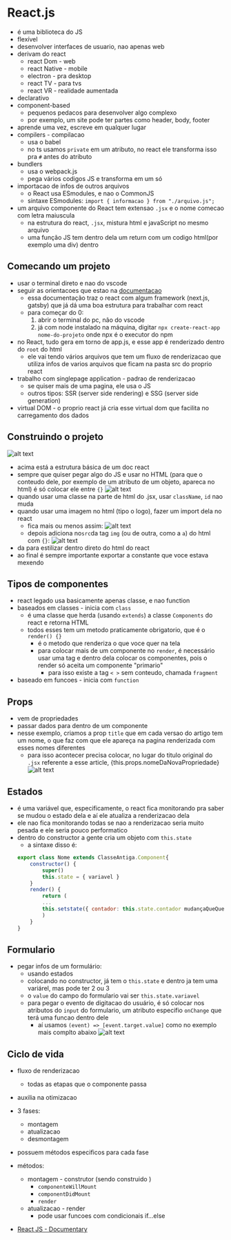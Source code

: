 # React.js

- é uma biblioteca do JS
- flexível
- desenvolver interfaces de usuario, nao apenas web
- derivam do react
    - react Dom - web
    - react Native - mobile
    - electron - pra desktop
    - react TV - para tvs
    - react VR - realidade aumentada
- declarativo
- component-based
    - pequenos pedacos para desenvolver algo complexo
    - por exemplo, um site pode ter partes como header, body, footer
- aprende uma vez, escreve em qualquer lugar
- compilers - compilacao
    - usa o babel
    - no ts usamos `private` em um atributo, no react ele transforma isso pra `#` antes do atributo
- bundlers
    - usa o webpack.js
    - pega vários codigos JS e transforma em um só
- importacao de infos de outros arquivos
    - o React usa ESmodules, e nao o CommonJS
    - sintaxe ESmodules: `import { informacao } from "./arquivo.js";`
- um arquivo componente do React tem extensao `.jsx` e o nome comecao com letra maiuscula
    - na estrutura do react, `.jsx`, mistura html e javaScript no mesmo arquivo
    - uma função JS tem dentro dela um return com um codigo html(por exemplo uma div) dentro


## Comecando um projeto 

- usar o terminal direto e nao do vscode
- seguir as orientacoes que estao na [documentacao](https://react.dev/learn/start-a-new-react-project)
    - essa documentação traz o react com algum framework (next.js, gatsby) que já dá uma boa estrutura para trabalhar com react
    - para começar do 0:
        1. abrir o terminal do pc, não do vscode
        2. já com node instalado na máquina, digitar `npx create-react-app nome-do-projeto` onde npx é o executor do npm
- no React, tudo gera em torno de app.js, e esse app é renderizado dentro do `root` do html
    - ele vai tendo vários arquivos que tem um fluxo de renderizacao que utiliza infos de varios arquivos que ficam na pasta src do proprio react
- trabalho com singlepage application - padrao de renderizacao
    - se quiser mais de uma pagina, ele usa o JS
    - outros tipos: SSR (server side rendering) e SSG (server side generation)
- virtual DOM - o proprio react já cria esse virtual dom que facilita no carregamento dos dados

## Construindo o projeto

![alt text](image-10.png)
- acima está a estrutura básica de um doc react
- sempre que quiser pegar algo do JS e usar no HTML (para que o conteudo dele, por exemplo de um atributo de um objeto, apareca no html) é só colocar ele entre `{}`
![alt text](image-9.png)
- quando usar uma classe na parte de html do .jsx, usar `className`, `id` nao muda
- quando usar uma imagem no html (tipo o logo), fazer um import dela no react
    - fica mais ou menos assim:
    ![alt text](image-19.png)
    - depois adiciona no`src`da tag `img` (ou de outra, como a `a`) do html com `{}`:
    ![alt text](image-21.png)
- da para estilizar dentro direto do html do react
- ao final é sempre importante exportar a constante que voce estava mexendo

## Tipos de componentes

- react legado usa basicamente apenas classe, e nao function
- baseados em classes - inicia com `class`
    - é uma classe que herda (usando `extends`) a classe `Components` do react e retorna HTML
    - todos esses tem um metodo praticamente obrigatorio, que é o `render() {}`
        - é o metodo que renderiza o que voce quer na tela
        - para colocar mais de um componente no `render`, é necessário usar uma tag e dentro dela colocar os componentes, pois o render só aceita um componente "primario"
            - para isso existe a tag `< >` sem conteudo, chamada `fragment`
- baseado em funcoes - inicia com `function`

## Props

- vem de propriedades
- passar dados para dentro de um componente
- nesse exemplo, criamos a prop `title` que em cada versao do artigo tem um nome, o que faz com que ele apareça na pagina renderizada com esses nomes diferentes
    - para isso acontecer precisa colocar, no lugar do titulo original do `.jsx` referente a esse article, {this.props.nomeDaNovaPropriedade}
![alt text](image-11.png)

## Estados

- é uma variável que, especificamente, o react fica monitorando pra saber se mudou o estado dela e aí ele atualiza a renderizacao dela
- ele nao fica monitorando todas se nao a renderizacao seria muito pesada e ele seria pouco performatico
- dentro do constructor a gente cria um objeto com `this.state`
    - a sintaxe disso é:
    ```javascript
    export class Nome extends ClasseAntiga.Component{
        constructor() {
            super()
            this.state = { variavel }
        }
        render() {
            return (
            ...
            this.setstate({ contador: this.state.contador mudançaQueQuerFazer})
            )
        }
    }
    ```
## Formulario

- pegar infos de um formulário:
    - usando estados
    - colocando no constructor, já tem o `this.state` e dentro ja tem uma variárel, mas pode ter 2 ou 3
    - o `value` do campo do formulario vai ser `this.state.variavel`
    - para pegar o evento de digitacao do usuário, é só colocar nos atributos do `input` do formulario, um atributo especifio `onChange` que terá uma funcao dentro dele
        - aí usamos `(event) => [event.target.value]` como no exemplo mais complto abaixo
    ![alt text](image-12.png)

## Ciclo de vida

- fluxo de renderizacao
    - todas as etapas que o componente passa
- auxilia na otimizacao
- 3 fases:
    - montagem
    - atualizacao
    - desmontagem
- possuem métodos especificos para cada fase
- métodos:
    - montagem - construtor (sendo construido )
        - `componenteWillMount`
        - `componentDidMount`
        - `render`
    - atualizacao - render
        - pode usar funcoes com condicionais if...else



- [React JS - Documentary](https://www.youtube.com/watch?v=8pDqJVdNa44)
